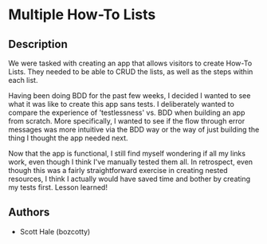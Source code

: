 # Multiple How-To Lists

## Description

We were tasked with creating an app that allows visitors to create How-To Lists. They needed to be able to CRUD the lists, as well as the steps within each list.

Having been doing BDD for the past few weeks, I decided I wanted to see what it was like to create this app sans tests. I deliberately wanted to compare the experience of 'testlessness' vs. BDD when building an app from scratch. More specifically, I wanted to see if the flow through error messages was more intuitive via the BDD way or the way of just building the thing I thought the app needed next.

Now that the app is functional, I still find myself wondering if all my links work, even though I think I've manually tested them all. In retrospect, even though this was a fairly straightforward exercise in creating nested resources, I think I actually would have saved time and bother by creating my tests first. Lesson learned!


## Authors

* Scott Hale (bozcotty)
